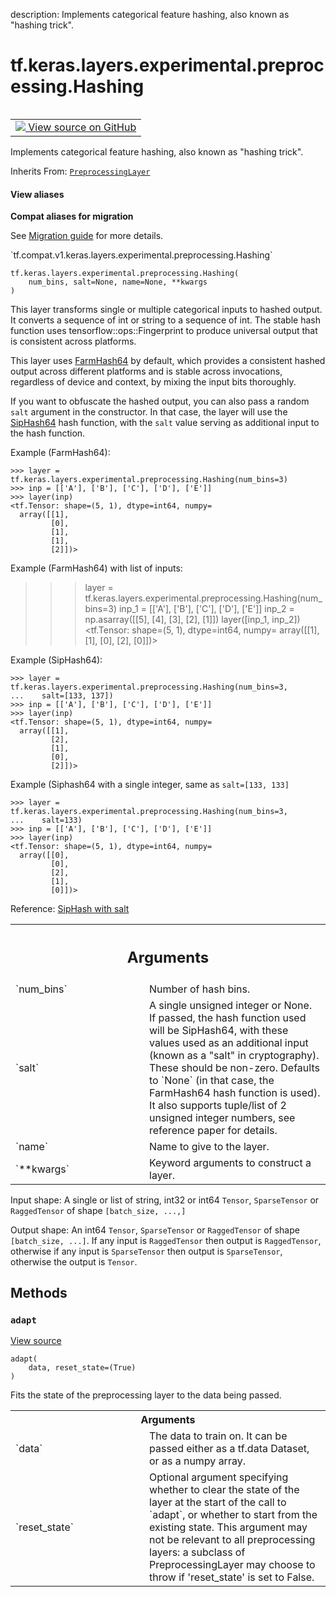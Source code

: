 description: Implements categorical feature hashing, also known as "hashing trick".

<div itemscope itemtype="http://developers.google.com/ReferenceObject">
<meta itemprop="name" content="tf.keras.layers.experimental.preprocessing.Hashing" />
<meta itemprop="path" content="Stable" />
<meta itemprop="property" content="__init__"/>
<meta itemprop="property" content="__new__"/>
<meta itemprop="property" content="adapt"/>
</div>

# tf.keras.layers.experimental.preprocessing.Hashing

<!-- Insert buttons and diff -->

<table class="tfo-notebook-buttons tfo-api nocontent" align="left">
<td>
  <a target="_blank" href="https://github.com/tensorflow/tensorflow/blob/r2.4/tensorflow/python/keras/layers/preprocessing/hashing.py#L44-L279">
    <img src="https://www.tensorflow.org/images/GitHub-Mark-32px.png" />
    View source on GitHub
  </a>
</td>
</table>



Implements categorical feature hashing, also known as "hashing trick".

Inherits From: [`PreprocessingLayer`](../../../../../tf/keras/layers/experimental/preprocessing/PreprocessingLayer.md)

<section class="expandable">
  <h4 class="showalways">View aliases</h4>
  <p>
<b>Compat aliases for migration</b>
<p>See
<a href="https://www.tensorflow.org/guide/migrate">Migration guide</a> for
more details.</p>
<p>`tf.compat.v1.keras.layers.experimental.preprocessing.Hashing`</p>
</p>
</section>

<pre class="devsite-click-to-copy prettyprint lang-py tfo-signature-link">
<code>tf.keras.layers.experimental.preprocessing.Hashing(
    num_bins, salt=None, name=None, **kwargs
)
</code></pre>



<!-- Placeholder for "Used in" -->

This layer transforms single or multiple categorical inputs to hashed output.
It converts a sequence of int or string to a sequence of int. The stable hash
function uses tensorflow::ops::Fingerprint to produce universal output that
is consistent across platforms.

This layer uses [FarmHash64](https://github.com/google/farmhash) by default,
which provides a consistent hashed output across different platforms and is
stable across invocations, regardless of device and context, by mixing the
input bits thoroughly.

If you want to obfuscate the hashed output, you can also pass a random `salt`
argument in the constructor. In that case, the layer will use the
[SipHash64](https://github.com/google/highwayhash) hash function, with
the `salt` value serving as additional input to the hash function.

Example (FarmHash64):

```
>>> layer = tf.keras.layers.experimental.preprocessing.Hashing(num_bins=3)
>>> inp = [['A'], ['B'], ['C'], ['D'], ['E']]
>>> layer(inp)
<tf.Tensor: shape=(5, 1), dtype=int64, numpy=
  array([[1],
         [0],
         [1],
         [1],
         [2]])>
```


Example (FarmHash64) with list of inputs:
>>> layer = tf.keras.layers.experimental.preprocessing.Hashing(num_bins=3)
>>> inp_1 = [['A'], ['B'], ['C'], ['D'], ['E']]
>>> inp_2 = np.asarray([[5], [4], [3], [2], [1]])
>>> layer([inp_1, inp_2])
<tf.Tensor: shape=(5, 1), dtype=int64, numpy=
  array([[1],
         [1],
         [0],
         [2],
         [0]])>


Example (SipHash64):

```
>>> layer = tf.keras.layers.experimental.preprocessing.Hashing(num_bins=3,
...    salt=[133, 137])
>>> inp = [['A'], ['B'], ['C'], ['D'], ['E']]
>>> layer(inp)
<tf.Tensor: shape=(5, 1), dtype=int64, numpy=
  array([[1],
         [2],
         [1],
         [0],
         [2]])>
```

Example (Siphash64 with a single integer, same as `salt=[133, 133]`

```
>>> layer = tf.keras.layers.experimental.preprocessing.Hashing(num_bins=3,
...    salt=133)
>>> inp = [['A'], ['B'], ['C'], ['D'], ['E']]
>>> layer(inp)
<tf.Tensor: shape=(5, 1), dtype=int64, numpy=
  array([[0],
         [0],
         [2],
         [1],
         [0]])>
```

Reference: [SipHash with salt](https://www.131002.net/siphash/siphash.pdf)

<!-- Tabular view -->
 <table class="responsive fixed orange">
<colgroup><col width="214px"><col></colgroup>
<tr><th colspan="2"><h2 class="add-link">Arguments</h2></th></tr>

<tr>
<td>
`num_bins`
</td>
<td>
Number of hash bins.
</td>
</tr><tr>
<td>
`salt`
</td>
<td>
A single unsigned integer or None.
If passed, the hash function used will be SipHash64, with these values
used as an additional input (known as a "salt" in cryptography).
These should be non-zero. Defaults to `None` (in that
case, the FarmHash64 hash function is used). It also supports
tuple/list of 2 unsigned integer numbers, see reference paper for details.
</td>
</tr><tr>
<td>
`name`
</td>
<td>
Name to give to the layer.
</td>
</tr><tr>
<td>
`**kwargs`
</td>
<td>
Keyword arguments to construct a layer.
</td>
</tr>
</table>


Input shape: A single or list of string, int32 or int64 `Tensor`,
  `SparseTensor` or `RaggedTensor` of shape `[batch_size, ...,]`

Output shape: An int64 `Tensor`, `SparseTensor` or `RaggedTensor` of shape
  `[batch_size, ...]`. If any input is `RaggedTensor` then output is
  `RaggedTensor`, otherwise if any input is `SparseTensor` then output is
  `SparseTensor`, otherwise the output is `Tensor`.

## Methods

<h3 id="adapt"><code>adapt</code></h3>

<a target="_blank" href="https://github.com/tensorflow/tensorflow/blob/r2.4/tensorflow/python/keras/engine/base_preprocessing_layer.py#L53-L66">View source</a>

<pre class="devsite-click-to-copy prettyprint lang-py tfo-signature-link">
<code>adapt(
    data, reset_state=(True)
)
</code></pre>

Fits the state of the preprocessing layer to the data being passed.


<!-- Tabular view -->
 <table class="responsive fixed orange">
<colgroup><col width="214px"><col></colgroup>
<tr><th colspan="2">Arguments</th></tr>

<tr>
<td>
`data`
</td>
<td>
The data to train on. It can be passed either as a tf.data
Dataset, or as a numpy array.
</td>
</tr><tr>
<td>
`reset_state`
</td>
<td>
Optional argument specifying whether to clear the state of
the layer at the start of the call to `adapt`, or whether to start
from the existing state. This argument may not be relevant to all
preprocessing layers: a subclass of PreprocessingLayer may choose to
throw if 'reset_state' is set to False.
</td>
</tr>
</table>





